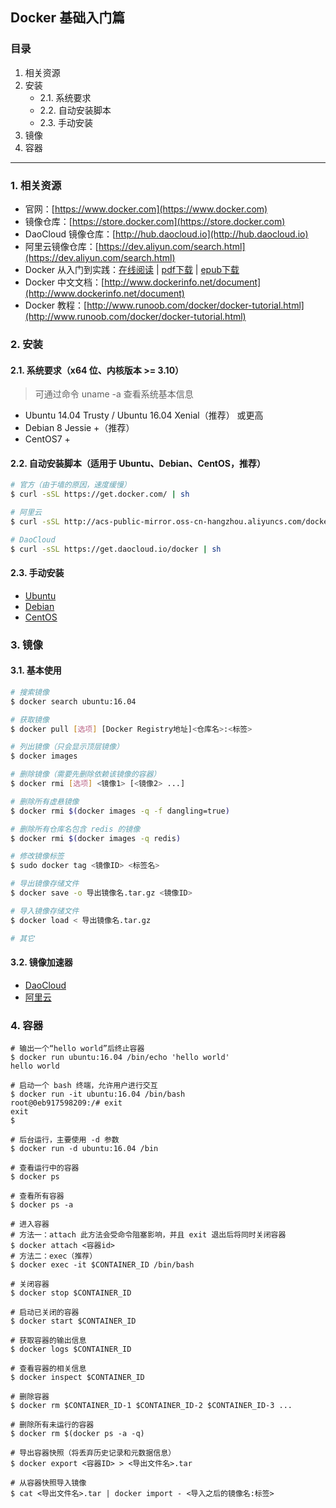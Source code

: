 Docker 基础入门篇
---

### 目录

1. 相关资源
2. 安装
    - 2.1. 系统要求
    - 2.2. 自动安装脚本
    - 2.3. 手动安装
3. 镜像
4. 容器

---

### 1. 相关资源

+ 官网：[https://www.docker.com](https://www.docker.com)
+ 镜像仓库：[https://store.docker.com](https://store.docker.com)
+ DaoCloud 镜像仓库：[http://hub.daocloud.io](http://hub.daocloud.io)
+ 阿里云镜像仓库：[https://dev.aliyun.com/search.html](https://dev.aliyun.com/search.html)
+ Docker 从入门到实践：[在线阅读](https://github.com/yeasy/docker_practice/blob/master/SUMMARY.md) | [pdf下载](https://www.gitbook.com/download/pdf/book/yeasy/docker_practice) | [epub下载](https://www.gitbook.com/download/epub/book/yeasy/docker_practice)
+ Docker 中文文档：[http://www.dockerinfo.net/document](http://www.dockerinfo.net/document)
+ Docker 教程：[http://www.runoob.com/docker/docker-tutorial.html](http://www.runoob.com/docker/docker-tutorial.html)

### 2. 安装

#### 2.1. 系统要求（x64 位、内核版本 >= 3.10）

> 可通过命令 uname -a 查看系统基本信息

+ Ubuntu 14.04 Trusty / Ubuntu 16.04 Xenial（推荐） 或更高
+ Debian 8 Jessie +（推荐）
+ CentOS7 +

#### 2.2. 自动安装脚本（适用于 Ubuntu、Debian、CentOS，推荐）

```bash
# 官方（由于墙的原因，速度缓慢）
$ curl -sSL https://get.docker.com/ | sh

# 阿里云
$ curl -sSL http://acs-public-mirror.oss-cn-hangzhou.aliyuncs.com/docker-engine/internet | sh -

# DaoCloud
$ curl -sSL https://get.daocloud.io/docker | sh
```

#### 2.3. 手动安装

+ [Ubuntu](https://www.docker.com/docker-ubuntu)
+ [Debian](https://www.docker.com/docker-debian)
+ [CentOS](https://www.docker.com/docker-centos-distribution)
    
### 3. 镜像

#### 3.1. 基本使用

```bash
# 搜索镜像
$ docker search ubuntu:16.04

# 获取镜像
$ docker pull [选项] [Docker Registry地址]<仓库名>:<标签>

# 列出镜像（只会显示顶层镜像）
$ docker images

# 删除镜像（需要先删除依赖该镜像的容器）
$ docker rmi [选项] <镜像1> [<镜像2> ...]

# 删除所有虚悬镜像
$ docker rmi $(docker images -q -f dangling=true)

# 删除所有仓库名包含 redis 的镜像
$ docker rmi $(docker images -q redis)

# 修改镜像标签
$ sudo docker tag <镜像ID> <标签名>

# 导出镜像存储文件
$ docker save -o 导出镜像名.tar.gz <镜像ID>

# 导入镜像存储文件
$ docker load < 导出镜像名.tar.gz

# 其它

```

#### 3.2. 镜像加速器

+ [DaoCloud](https://www.daocloud.io/mirror)
+ [阿里云](https://account.aliyun.com/login/login.htm?oauth_callback=https%3A%2F%2Fcr.console.aliyun.com%2F&lang=zh#/accelerator)

### 4. 容器

```
# 输出一个“hello world”后终止容器
$ docker run ubuntu:16.04 /bin/echo 'hello world'
hello world

# 启动一个 bash 终端，允许用户进行交互
$ docker run -it ubuntu:16.04 /bin/bash 
root@0eb917598209:/# exit 
exit
$

# 后台运行，主要使用 -d 参数
$ docker run -d ubuntu:16.04 /bin

# 查看运行中的容器
$ docker ps

# 查看所有容器
$ docker ps -a

# 进入容器
# 方法一：attach 此方法会受命令阻塞影响，并且 exit 退出后将同时关闭容器
$ docker attach <容器id>
# 方法二：exec（推荐）
$ docker exec -it $CONTAINER_ID /bin/bash

# 关闭容器
$ docker stop $CONTAINER_ID

# 启动已关闭的容器
$ docker start $CONTAINER_ID

# 获取容器的输出信息
$ docker logs $CONTAINER_ID

# 查看容器的相关信息
$ docker inspect $CONTAINER_ID

# 删除容器
$ docker rm $CONTAINER_ID-1 $CONTAINER_ID-2 $CONTAINER_ID-3 ...

# 删除所有未运行的容器
$ docker rm $(docker ps -a -q)

# 导出容器快照（将丢弃历史记录和元数据信息）
$ docker export <容器ID> > <导出文件名>.tar

# 从容器快照导入镜像
$ cat <导出文件名>.tar | docker import - <导入之后的镜像名:标签>
```


